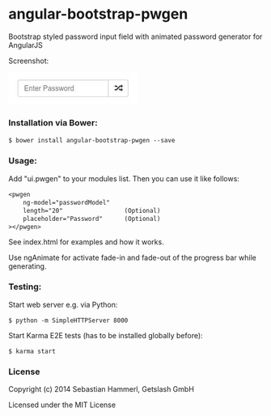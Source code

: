 angular-bootstrap-pwgen
=======================

Bootstrap styled password input field with animated password generator for AngularJS

Screenshot:

![Screenshot](/pwgen.gif?raw=true "Password generator in action")

### Installation via Bower:

```
$ bower install angular-bootstrap-pwgen --save
```

### Usage:

Add "ui.pwgen" to your modules list. Then you can use it like follows:

```
<pwgen
    ng-model="passwordModel"
    length="20"                 (Optional)
    placeholder="Password"      (Optional)
></pwgen>
```

See index.html for examples and how it works.

Use ngAnimate for activate fade-in and fade-out of the progress bar while generating.

### Testing:

Start web server e.g. via Python:
```
$ python -m SimpleHTTPServer 8000
```

Start Karma E2E tests (has to be installed globally before):
```
$ karma start
```

### License

Copyright (c) 2014 Sebastian Hammerl, Getslash GmbH

Licensed under the MIT License